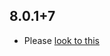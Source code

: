 ## 8.0.1+7

- Please [look to this]((https://dooboolab.github.io/flutter_sound/doc/book/CHANGELOG.html))
